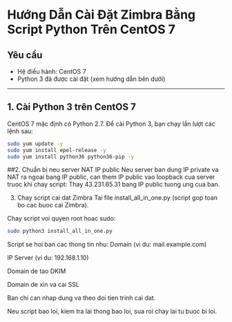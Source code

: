# Hướng Dẫn Cài Đặt Zimbra Bằng Script Python Trên CentOS 7

## Yêu cầu
- Hệ điều hành: CentOS 7
- Python 3 đã được cài đặt (xem hướng dẫn bên dưới)

---

## 1. Cài Python 3 trên CentOS 7

CentOS 7 mặc định có Python 2.7. Để cài Python 3, bạn chạy lần lượt các lệnh sau:

```bash
sudo yum update -y
sudo yum install epel-release -y
sudo yum install python36 python36-pip -y
```

##2. Chuẩn bị neu server NAT IP public
Neu server ban dung IP private va NAT ra ngoai bang IP public, can them IP public vao loopback cua server truoc khi chay script:
Thay 43.231.65.31 bang IP public tuong ung cua ban.

3. Chay script cai dat Zimbra
Tai file install_all_in_one.py (script gop toan bo cac buoc cai Zimbra).

Chay script voi quyen root hoac sudo:

```bash
sudo python3 install_all_in_one.py
```
Script se hoi ban cac thong tin nhu:
Domain (vi du: mail.example.com)

IP Server (vi du: 192.168.1.10)

Domain de tao DKIM

Domain de xin va cai SSL

Ban chi can nhap dung va theo doi tien trinh cai dat.

Neu script bao loi, kiem tra lai thong bao loi, sua roi chay lai tu buoc bi loi.
